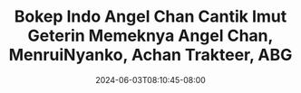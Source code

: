 --- 
title: "Bokep Indo Angel Chan Cantik Imut Geterin Memeknya  Angel Chan, MenruiNyanko, Achan  Trakteer, ABG"
description: "nonton  video bokep Bokep Indo Angel Chan Cantik Imut Geterin Memeknya  Angel Chan, MenruiNyanko, Achan  Trakteer, ABG     new"
date: 2024-06-03T08:10:45-08:00
file_code: "173omz0rja7t"
draft: false
cover: "znu6duahme2dgbon.jpg"
tags: ["Bokep", "Indo", "Angel", "Chan", "Cantik", "Imut", "Geterin", "Memeknya", "Angel", "Achan", "ABG", "bokep-indo", "bokep-viral", "bokep-ig"]
length: 528
fld_id: "1391166"
foldername: ".KoleksiAngelChan59Video"
categories: [".KoleksiAngelChan59Video"]
views: 51
---